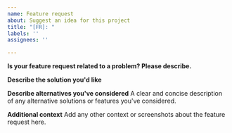```yaml
---
name: Feature request
about: Suggest an idea for this project
title: "[FR]: "
labels: ''
assignees: ''

---
```


**Is your feature request related to a problem? Please describe.**
<!-- A clear and concise description of what the problem is. Ex. I'm always frustrated when [...] -->

**Describe the solution you'd like**
<!-- A clear and concise description of what you want to happen. -->

**Describe alternatives you've considered**
A clear and concise description of any alternative solutions or features you've considered.

**Additional context**
Add any other context or screenshots about the feature request here.
